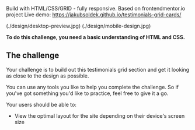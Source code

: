 Build with HTML/CSS/GRID - fully responsive. Based on frontendmentor.io project Live demo: https://jakubsoldek.github.io/testimonials-grid-cards/

(./design/desktop-preview.jpg)
(./design/mobile-design.jpg)

**To do this challenge, you need a basic understanding of HTML and CSS.**

## The challenge

Your challenge is to build out this testimonials grid section and get it looking as close to the design as possible.

You can use any tools you like to help you complete the challenge. So if you've got something you'd like to practice, feel free to give it a go.

Your users should be able to:

- View the optimal layout for the site depending on their device's screen size
